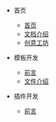 - 首页
  - [首页](/)
  - [文档介绍](README.md)
  - [创意工坊](IN/INDEX/创意工坊.md)
  
- 模板开发
  - [前言](IN/VIEW/关于模板.md)
  - [文件介绍](IN/VIEW/文件介绍.md)
  
- 插件开发
  - [前言](IN/PUG/关于插件.md)

